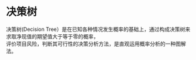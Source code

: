 # 决策树

决策树(Decision Tree）是在已知各种情况发生概率的基础上，通过构成决策树来求取净现值的期望值大于等于零的概率，  
评价项目风险，判断其可行性的决策分析方法，是直观运用概率分析的一种图解法。  

